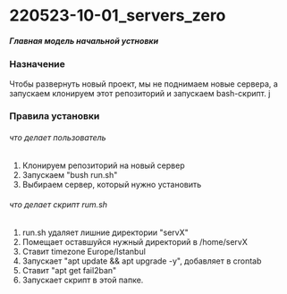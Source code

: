 # 220523-10-01_servers_zero

##### Главная модель начальной устновки

### Назначение

Чтобы развернуть новый проект, мы не поднимаем новые сервера, а запускаем клонируем этот репозиторий и запускаем bash-скрипт.
j

### Правила установки

###### что делает пользователь

1. Клонируем репозиторий на новый сервер
2. Запускаем "bush run.sh"
3. Выбираем сервер, который нужно установить

###### что делает скрипт rum.sh

1. run.sh удаляет лишние директории "servX"
2. Помещает оставшуйся нужный директорий в /home/servX
3. Ставит timezone Europe/Istanbul
4. Запускает "apt update && apt upgrade -y", добавляет в crontab 
5. Ставит "apt get fail2ban"
6. Запускает скрипт в этой папке.


